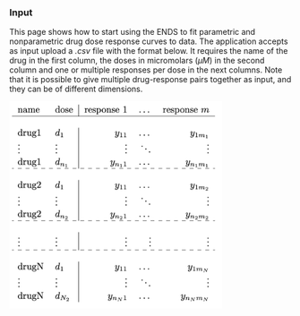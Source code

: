 ###  Input  

This page shows how to start using the ENDS to fit parametric and nonparametric drug dose response curves to data. The application accepts as input upload a *.csv* file with the format below. It requires the name of the drug in the first column, the doses in micromolars ($\mu M$)​  in the second column and one or multiple responses per dose in the next columns. Note that it is possible to give multiple drug-response pairs together as input, and they can be of different dimensions.

<img src="images/fig2.png" alt="drawing" style="width:380px;"/>

